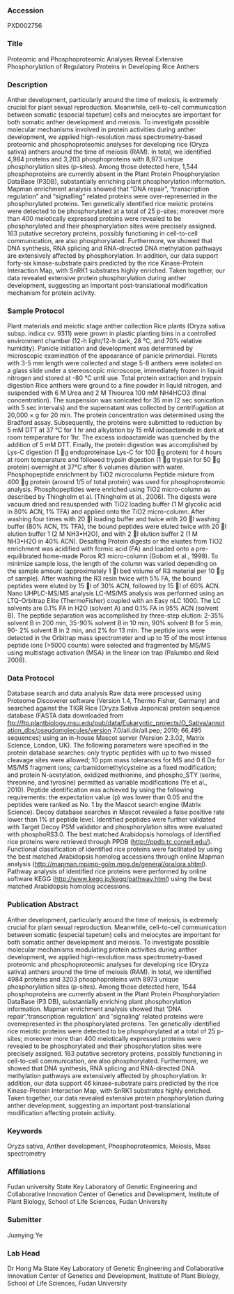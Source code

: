 ### Accession
PXD002756

### Title
Proteomic and Phosphoproteomic Analyses Reveal Extensive Phosphorylation of Regulatory Proteins in Developing Rice Anthers

### Description
Anther development, particularly around the time of meiosis, is extremely crucial for plant sexual reproduction. Meanwhile, cell-to-cell communication between somatic (especial tapetum) cells and meiocytes are important for both somatic anther development and meiosis. To investigate possible molecular mechanisms involved in protein activities during anther development, we applied high-resolution mass spectrometry-based proteomic and phosphoproteomic analyses for developing rice (Oryza sativa) anthers around the time of meiosis (RAM). In total, we identified 4,984 proteins and 3,203 phosphoproteins with 8,973 unique phosphorylation sites (p-sites). Among those detected here, 1,544 phosphoproteins are currently absent in the Plant Protein Phosphorylation DataBase (P3DB), substantially enriching plant phosphorylation information. Mapman enrichment analysis showed that “DNA repair”, “transcription regulation” and “signalling” related proteins were over-represented in the phosphorylated proteins. Ten genetically identified rice meiotic proteins were detected to be phosphorylated at a total of 25 p-sites; moreover more than 400 meiotically expressed proteins were revealed to be phosphorylated and their phosphorylation sites were precisely assigned. 163 putative secretory proteins, possibly functioning in cell-to-cell communication, are also phosphorylated. Furthermore, we showed that DNA synthesis, RNA splicing and RNA-directed DNA methylation pathways are extensively affected by phosphorylation. In addition, our data support forty-six kinase-substrate pairs predicted by the rice Kinase-Protein Interaction Map, with SnRK1 substrates highly enriched. Taken together, our data revealed extensive protein phosphorylation during anther development, suggesting an important post-translational modification mechanism for protein activity.

### Sample Protocol
Plant materials and meiotic stage anther collection Rice plants (Oryza sativa subsp. indica cv. 9311) were grown in plastic planting bins in a controlled environment chamber (12-h light/12-h dark, 28 °C, and 70% relative humidity). Panicle initiation and development was determined by microscopic examination of the appearance of panicle primordial. Florets with 3-5 mm length were collected and stage 5-8 anthers were isolated on a glass slide under a stereoscopic microscope, immediately frozen in liquid nitrogen and stored at -80 °C until use. Total protein extraction and trypsin digestion Rice anthers were ground to a fine powder in liquid nitrogen, and suspended with 6 M Urea and 2 M Thiourea 100 mM NH4HCO3 (final concentration). The suspension was sonicated for 35 min (2 sec sonication with 5 sec intervals) and the supernatant was collected by centrifugation at 20,000 × g for 20 min. The protein concentration was determined using the Bradford assay. Subsequently, the proteins were submitted to reduction by 5 mM DTT at 37 °C for 1 hr and alkylation by 15 mM iodoactamide in dark at room temperature for 1hr. The excess iodoactamide was quenched by the addition of 5 mM DTT. Finally, the protein digestion was accomplished by Lys-C digestion (1 g endoproteinase Lys-C for 100 g protein) for 4 hours at room temperature and followed trypsin digestion (1 g trypsin for 50 g protein) overnight at 37°C after 6 volumes dilution with water.  Phosphopeptide enrichment by TiO2 microcolumn Peptide mixture from 400 g protein (around 1/5 of total protein) was used for phosphoproteomic analysis. Phosphopeptides were enriched using TiO2 micro-column as described by Thingholm et al. (Thingholm et al., 2006). The digests were vacuum dried and resuspended with TiO2 loading buffer (1 M glycolic acid in 80% ACN, 1% TFA) and applied onto the TiO2 micro-column. After washing four times with 20 l loading buffer and twice with 20 l washing buffer (80% ACN, 1% TFA), the bound peptides were eluted twice with 20 l elution buffer 1 (2 M NH3•H2O), and with 2 l elution buffer 2 (1 M NH3•H2O in 40% ACN).  Desalting  Protein digests or the eluates from TiO2 enrichment was acidified with formic acid (FA) and loaded onto a pre-equilibrated home-made Poros R3 micro-column (Gobom et al., 1999). To minimize sample loss, the length of the column was varied depending on the sample amount (approximately 1 l bed volume of R3 material per 10 g of sample). After washing the R3 resin twice with 5% FA, the bound peptides were eluted by 15 l of 30% ACN, followed by 15 l of 60% ACN.  Nano UHPLC-MS/MS analysis LC-MS/MS analysis was performed using an LTQ-Orbitrap Elite (ThermoFisher) coupled with an Easy nLC 1000. The LC solvents are 0.1% FA in H2O (solvent A) and 0.1% FA in 95% ACN (solvent B). The peptide separation was accomplished by three-step elution: 2-35% solvent B in 200 min, 35-90% solvent B in 10 min, 90% solvent B for 5 min, 90- 2% solvent B in 2 min, and 2% for 13 min. The peptide ions were detected in the Orbitrap mass spectrometer and up to 15 of the most intense peptide ions (>5000 counts) were selected and fragmented by MS/MS using multistage activation (MSA) in the linear ion trap (Palumbo and Reid 2008).

### Data Protocol
Database search and data analysis Raw data were processed using Proteome Discoverer software (Version 1.4, Thermo Fisher, Germany) and searched against the TIGR Rice (Oryza Sativa Japonica) protein sequence database (FASTA data downloaded from ftp://ftp.plantbiology.msu.edu/pub/data/Eukaryotic_projects/O_Sativa/annotation_dbs/pseudomolecules/version 7.0/all.dir/all.pep; 2010; 66,495 sequences) using an in-house Mascot server (Version 2.3.02, Matrix Science, London, UK). The following parameters were specified in the protein database searches: only tryptic peptides with up to two missed cleavage sites were allowed; 10 ppm mass tolerances for MS and 0.6 Da for MS/MS fragment ions; carbamidomethylcysteine as a fixed modification; and protein N-acetylation, oxidized methionine, and phospho_STY (serine, threonine, and tyrosine) permitted as variable modifications (Ye et al., 2010). Peptide identification was achieved by using the following requirements: the expectation value (p) was lower than 0.05 and the peptides were ranked as No. 1 by the Mascot search engine (Matrix Science). Decoy database searches in Mascot revealed a false positive rate lower than 1% at peptide level. Identified peptides were further validated with Target Decoy PSM validator and phosphorylation sites were evaluated with phosphoRS3.0. The best matched Arabidopsis homologs of identified rice proteins were retrieved through PPDB (http://ppdb.tc.cornell.edu/). Functional classification of identified rice proteins were facilitated by using the best matched Arabidopsis homolog accessions through online Mapman analysis (http://mapman.mpimp-golm.mpg.de/general/ora/ora.shtml). Pathway analysis of identified rice proteins were performed by online software KEGG (http://www.kegg.jp/kegg/pathway.html) using the best matched Arabidopsis homolog accessions.

### Publication Abstract
Anther development, particularly around the time of meiosis, is extremely crucial for plant sexual reproduction. Meanwhile, cell-to-cell communication between somatic (especial tapetum) cells and meiocytes are important for both somatic anther development and meiosis. To investigate possible molecular mechanisms modulating protein activities during anther development, we applied high-resolution mass spectrometry-based proteomic and phosphoproteomic analyses for developing rice (Oryza sativa) anthers around the time of meiosis (RAM). In total, we identified 4984 proteins and 3203 phosphoproteins with 8973 unique phosphorylation sites (p-sites). Among those detected here, 1544 phosphoproteins are currently absent in the Plant Protein Phosphorylation DataBase (P3 DB), substantially enriching plant phosphorylation information. Mapman enrichment analysis showed that 'DNA repair','transcription regulation' and 'signaling' related proteins were overrepresented in the phosphorylated proteins. Ten genetically identified rice meiotic proteins were detected to be phosphorylated at a total of 25 p-sites; moreover more than 400 meiotically expressed proteins were revealed to be phosphorylated and their phosphorylation sites were precisely assigned. 163 putative secretory proteins, possibly functioning in cell-to-cell communication, are also phosphorylated. Furthermore, we showed that DNA synthesis, RNA splicing and RNA-directed DNA methylation pathways are extensively affected by phosphorylation. In addition, our data support 46 kinase-substrate pairs predicted by the rice Kinase-Protein Interaction Map, with SnRK1 substrates highly enriched. Taken together, our data revealed extensive protein phosphorylation during anther development, suggesting an important post-translational modification affecting protein activity.

### Keywords
Oryza sativa, Anther development, Phosphoproteomics, Meiosis, Mass spectrometry

### Affiliations
Fudan university
State Key Laboratory of Genetic Engineering and Collaborative Innovation Center of Genetics and Development, Institute of Plant Biology, School of Life Sciences, Fudan University

### Submitter
Juanying Ye

### Lab Head
Dr Hong Ma
State Key Laboratory of Genetic Engineering and Collaborative Innovation Center of Genetics and Development, Institute of Plant Biology, School of Life Sciences, Fudan University


